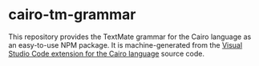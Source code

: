 # cairo-tm-grammar

This repository provides the TextMate grammar for the Cairo language as an easy-to-use NPM package.
It is machine-generated from the [Visual Studio Code extension for the Cairo language][vscode-cairo]
source code.


[vscode-cairo]: https://github.com/software-mansion/vscode-cairo
